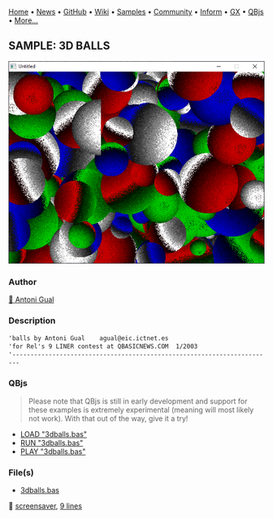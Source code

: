 [Home](https://qb64.com) • [News](../../news.md) • [GitHub](https://github.com/QB64Official/qb64) • [Wiki](https://github.com/QB64Official/qb64/wiki) • [Samples](../../samples.md) • [Community](../../community.md) • [Inform](../../inform.md) • [GX](../../gx.md) • [QBjs](../../qbjs.md) • [More...](../../more.md)

## SAMPLE: 3D BALLS

![screenshot.png](img/screenshot.png)

### Author

[🐝 Antoni Gual](../antoni-gual.md) 

### Description

```text
'balls by Antoni Gual    agual@eic.ictnet.es
'for Rel's 9 LINER contest at QBASICNEWS.COM  1/2003
'------------------------------------------------------------------------
```

### QBjs

> Please note that QBjs is still in early development and support for these examples is extremely experimental (meaning will most likely not work). With that out of the way, give it a try!

* [LOAD "3dballs.bas"](https://v6p9d9t4.ssl.hwcdn.net/html/5963335/index.html?src=https://qb64.com/samples/3d-balls/src/3dballs.bas)
* [RUN "3dballs.bas"](https://v6p9d9t4.ssl.hwcdn.net/html/5963335/index.html?mode=auto&src=https://qb64.com/samples/3d-balls/src/3dballs.bas)
* [PLAY "3dballs.bas"](https://v6p9d9t4.ssl.hwcdn.net/html/5963335/index.html?mode=play&src=https://qb64.com/samples/3d-balls/src/3dballs.bas)

### File(s)

* [3dballs.bas](src/3dballs.bas)

🔗 [screensaver](../screensaver.md), [9 lines](../9-lines.md)
